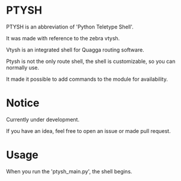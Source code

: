 # PTYSH
PTYSH is an abbreviation of 'Python Teletype Shell'.

It was made with reference to the zebra vtysh.

Vtysh is an integrated shell for Quagga routing software.

Ptysh is not the only route shell, the shell is customizable, so you can normally use.

It made it possible to add commands to the module for availability.



# Notice
Currently under development.

If you have an idea, feel free to open an issue or made pull request.



# Usage
When you run the 'ptysh_main.py', the shell begins.
